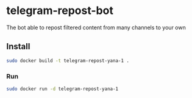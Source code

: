 # telegram-repost-bot
The bot able to repost filtered content from many channels to your own

## Install

```bash
sudo docker build -t telegram-repost-yana-1 .
```

### Run

```bash
sudo docker run -d telegram-repost-yana-1
```
